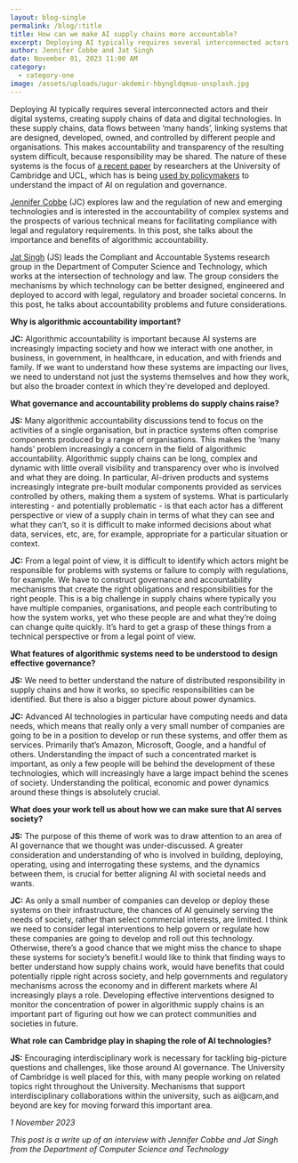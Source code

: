 ```yaml
---
layout: blog-single
permalink: /blog/:title
title: How can we make AI supply chains more accountable? 
excerpt: Deploying AI typically requires several interconnected actors and their digital systems, creating supply chains of data and digital technologies. The nature of these systems is the focus of recent work by Jat Singh and Jennifer Cobbe, which has is being used by policymakers to understand the impact of AI on regulation and governance.
author: Jennifer Cobbe and Jat Singh
date: November 01, 2023 11:00 AM
category:
  - category-one
image: /assets/uploads/ugur-akdemir-hbyngldqmuo-unsplash.jpg
---
```

Deploying AI typically requires several interconnected actors and their digital systems, creating supply chains of data and digital technologies. In these supply chains, data flows between ‘many hands’, linking systems that are designed, developed, owned, and controlled by different people and organisations. This makes accountability and transparency of the resulting system difficult, because responsibility may be shared. The nature of these systems is the focus of [a recent paper](https://papers.ssrn.com/sol3/papers.cfm?abstract_id=4430778) by researchers at the University of Cambridge and UCL, which has is being [used by policymakers](https://www.gov.uk/government/publications/ai-foundation-models-initial-report) to understand the impact of AI on regulation and governance.

[Jennifer Cobbe](https://www.queens.cam.ac.uk/dr-jennifer-cobbe) (JC) explores law and the regulation of new and emerging technologies and is interested in the accountability of complex systems and the prospects of various technical means for facilitating compliance with legal and regulatory requirements. In this post, she talks about the importance and benefits of algorithmic accountability.

[Jat Singh](https://www.cl.cam.ac.uk/~js573/) (JS) leads the Compliant and Accountable Systems research group in the Department of Computer Science and Technology, which works at the intersection of technology and law. The group considers the mechanisms by which technology can be better designed, engineered and deployed to accord with legal, regulatory and broader societal concerns. In this post, he talks about accountability problems and future considerations. 

**Why is algorithmic accountability important?**

**JC:** Algorithmic accountability is important because AI systems are increasingly impacting society and how we interact with one another, in business, in government, in healthcare, in education, and with friends and family. If we want to understand how these systems are impacting our lives, we need to understand not just the systems themselves and how they work, but also the broader context in which they're developed and deployed.

**What governance and accountability problems do supply chains raise?**

**JS:** Many algorithmic accountability discussions tend to focus on the activities of a single organisation, but in practice systems often comprise components produced by a range of organisations. This makes the ‘many hands’ problem increasingly a concern in the field of algorithmic accountability.   Algorithmic supply chains can be long, complex and dynamic with little overall visibility and transparency over who is involved and what they are doing. In particular, AI-driven products and systems increasingly integrate pre-built modular components provided as services controlled by others, making them a system of systems. What is particularly interesting - and potentially problematic - is that each actor has a different perspective or view of a supply chain in terms of what they can see and what they can’t, so it is difficult to make informed decisions about what data, services, etc, are, for example, appropriate for a particular situation or context.

**JC:** From a legal point of view, it is difficult to identify which actors might be responsible for problems with systems or failure to comply with regulations, for example. We have to construct governance and accountability mechanisms that create the right obligations and responsibilities for the right people. This is a big challenge in supply chains where typically you have multiple companies, organisations, and people each contributing to how the system works, yet who these people are and what they’re doing can change quite quickly. It’s hard to get a grasp of these things from a technical perspective or from a legal point of view.

**What features of algorithmic systems need to be understood to design effective governance?**

**JS:** We need to better understand the nature of distributed responsibility in supply chains and how it works, so specific responsibilities can be identified. But there is also a bigger picture about power dynamics.

**JC:** Advanced AI technologies in particular have computing needs and data needs, which means that really only a very small number of companies are going to be in a position to develop or run these systems, and offer them as services. Primarily that’s Amazon, Microsoft, Google, and a handful of others. Understanding the impact of such a concentrated market is important, as only a few people will be behind the development of these technologies, which will increasingly have a large impact behind the scenes of society.  Understanding the political, economic and power dynamics around these things is absolutely crucial.

**What does your work tell us about how we can make sure that AI serves society?**

**JS:** The purpose of this theme of work was to draw attention to an area of AI governance that we thought was under-discussed. A greater consideration and understanding of who is involved in building, deploying, operating, using and interrogating these systems, and the dynamics between them, is crucial for better aligning AI with societal needs and wants.   

**JC:** As only a small number of companies can develop or deploy these systems on their infrastructure, the chances of AI genuinely serving the needs of society, rather than select commercial interests, are limited. I think we need to consider legal interventions to help govern or regulate how these companies are going to develop and roll out this technology. Otherwise, there’s a good chance that we might miss the chance to shape these systems for society’s benefit.I would like to think that finding ways to better understand how supply chains work, would have benefits that could potentially ripple right across society, and help governments and regulatory mechanisms across the economy and in different markets where AI increasingly plays a role. Developing effective interventions designed to monitor the concentration of power in algorithmic supply chains is an important part of figuring out how we can protect communities and societies in future.

**What role can Cambridge play in shaping the role of AI technologies?**

**JS:** Encouraging interdisciplinary work is necessary for tackling big-picture questions and challenges, like those around AI governance. The University of Cambridge is well placed for this, with many people working on related topics right throughout the University. Mechanisms that support interdisciplinary collaborations within the university, such as ai@cam,and beyond are key for moving forward this important area.

*1 November 2023*

*This post is a write up of an interview with Jennifer Cobbe and Jat Singh from the Department of Computer Science and Technology*
